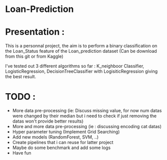 # Loan-Prediction

# Presentation :

This is a personnal project, the aim is to perform a binary classification on the Loan_Status feature of the Loan_prediction dataset (Can be download from this git or from Kaggle)

I've tested out 3 different algorithms so far : K_neighboor Classifier, LogisticRegression, DecisionTreeClassifier with LogisiticRegression giving the best result.

# TODO :

- More data pre-processing (ie: Discuss missing value, for now num datas were changed by their median but i need to check if just removing the datas won't provide better results)
- More and more data pre-processing (ie : discussing encoding cat datas)
- Hyper parameter tuning (Implement Grid Searching)
- Add new models (RandomForest, SVM, ..)
- Create pipelines that i can reuse for latter project
- Maybe do some benchmark and add some logs
- Have fun



